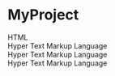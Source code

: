 # MyProject
HTML
<br>
Hyper Text Markup Language
<br>
Hyper Text Markup Language
<br>
Hyper Text Markup Language
